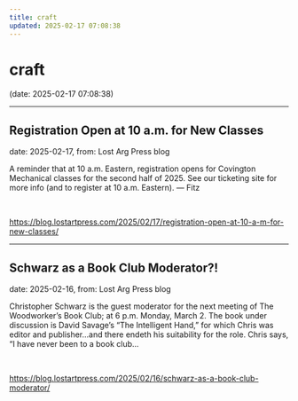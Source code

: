 ```yaml
---
title: craft
updated: 2025-02-17 07:08:38
---
```


# craft

(date: 2025-02-17 07:08:38)

---

## Registration Open at 10 a.m. for New Classes

date: 2025-02-17, from: Lost Arg Press blog

A reminder that at 10 a.m. Eastern, registration opens for Covington Mechanical classes for the second half of 2025. See our ticketing site for more info (and to register at 10 a.m. Eastern). — Fitz 

<br> 

<https://blog.lostartpress.com/2025/02/17/registration-open-at-10-a-m-for-new-classes/>

---

## Schwarz as a Book Club Moderator?!

date: 2025-02-16, from: Lost Arg Press blog

Christopher Schwarz is the guest moderator for the next meeting of The Woodworker&#8217;s Book Club; at 6 p.m. Monday, March 2. The book under discussion is David Savage&#8217;s &#8220;The Intelligent Hand,&#8221; for which Chris was editor and publisher…and there endeth his suitability for the role. Chris says, &#8220;I have never been to a book club... 

<br> 

<https://blog.lostartpress.com/2025/02/16/schwarz-as-a-book-club-moderator/>

